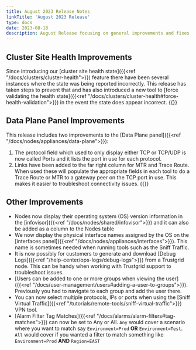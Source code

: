 ```yaml
---
title: August 2023 Release Notes
linkTitle: 'August 2023 Release'
type: docs
date: 2023-08-18
description: August Release focusing on general improvements and fixes
---
```


## Cluster Site Health Improvements
Since introducing our [cluster site health state]({{<ref "/docs/clusters/cluster-health">}}) feature there have been several instances where the state was being reported incorrectly.  This release has taken steps to prevent that and has also introduced a new tool to [force validating the health state]({{<ref "/docs/clusters/cluster-health#force-health-validation">}}) in the event the state does appear incorrect.
{{<tgimg src="/docs/clusters/cluster-health/cluster-validate-health.png" caption="Validate Health action" width="80%">}}


## Data Plane Panel Improvements
This release includes two improvements to the [Data Plane panel]({{<ref "/docs/nodes/appliances/data-plane">}}):
1. The protocol field which used to only display either TCP or TCP/UDP is now called Ports and it lists the port in use for each protocol.
1. Links have been added to the far right column for MTR and Trace Route. When used these will populate the appropriate fields in each tool to do a Trace Route or MTR to a gateway peer on the TCP port in use. This makes it easier to troubleshoot connectivity issues. 
{{<tgimg src="data-plane-new.png" caption="Data Plane panel with ports and Trace Route/MTR links" width="40%">}}


## Other Improvements
- Nodes now display their operating system (OS) version information in the [infovisor]({{<ref "/docs/nodes/shared/infovisor">}}) and it can also be added as a column to the Nodes table
- We now display the physical interface names assigned by the OS on the [interfaces panel]({{<ref "/docs/nodes/appliances/interfaces">}}). This name is sometimes needed when running tools such as the Sniff Traffic.
- It is now possibly for customers to generate and download [Debug Logs]({{<ref "/help-center/ops-logs/debug-logs">}}) from a Trustgrid node. This can be handy when working with Trustgrid support to troubleshoot issues.
- [Users can be added to one or more groups when viewing the user]({{<ref "/docs/user-management/users#adding-a-user-to-groups">}}). Previously you had to navigate to each group and add the user there.
- You can now select multiple protocols, IPs or ports when using the [Sniff Virtual Traffic]({{<ref "/tutorials/remote-tools/sniff-virtual-traffic">}}) VPN tool.
- [Alarm Filter Tag Matches]({{<ref "/docs/alarms/alarm-filters#tag-matches">}}) can now be set to Any or All.  `Any` would cover a scenario where you want to match say `Environment=Prod` **OR** `Environment=Test`.  `All` would cover if you wanted a filter to match something like `Environment=Prod` **AND** `Region=EAST`